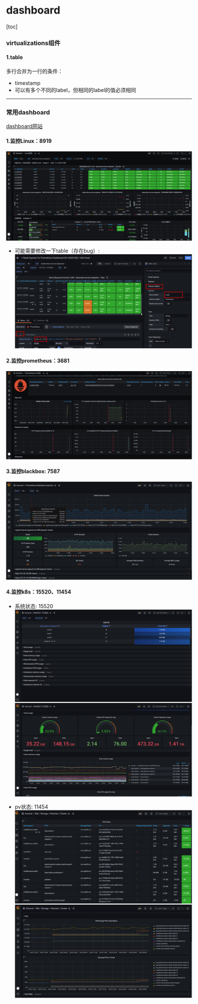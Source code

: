 # dashboard

[toc]

### virtualizations组件

#### 1.table
多行合并为一行的条件：
* timestamp
* 可以有多个不同的label，但相同的label的值必须相同

***

### 常用dashboard

[dashboard网站](https://grafana.com/grafana/dashboards/)

#### 1.监控Linux：8919

![](./imgs/dashboard_linux_01.png)

* 可能需要修改一下table（存在bug）:
![](./imgs/bug_01.png)


#### 2.监控prometheus：3681

![](./imgs/dashboard_prometheus_01.png)

#### 3.监控blackbox: 7587
![](./imgs/dashboard_blackbox.png)

#### 4.监控k8s：15520、11454

* 系统状态: 15520
![](./imgs/dashboard_k8s_01.png)
![](./imgs/dashboard_k8s_02.png)

* pv状态: 11454
![](./imgs/dashboard_k8s_03.png)
![](./imgs/dashboard_k8s_04.png)
